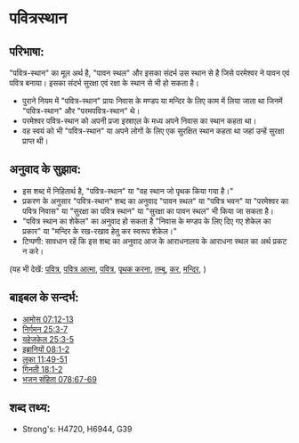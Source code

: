 # पवित्रस्थान #

## परिभाषा: ##

"पवित्र-स्थान" का मूल अर्थ है, "पावन स्थल" और इसका संदर्भ उस स्थान से है जिसे परमेश्वर ने पावन एवं पवित्र बनाया। इसका संदर्भ सुरक्षा एवं रक्षा के स्थान से भी हो सकता है।

* पुराने नियम में "पवित्र-स्थान" प्रायः निवास के मण्डप या मन्दिर के लिए काम में लिया जाता था जिनमें "पवित्र-स्थान" और "परमपवित्र-स्थान" थे।
* परमेश्वर पवित्र-स्थान को अपनी प्रजा इस्राएल के मध्य अपने निवास का स्थान कहता था।
* वह स्वयं को भी "पवित्र-स्थान" या अपने लोगों के लिए एक सुरक्षित स्थान कहता था जहां उन्हें सुरक्षा प्राप्त थी।

## अनुवाद के सुझाव: ##

* इस शब्द में निहितार्थ है, "पवित्र-स्थान" या "वह स्थान जो पृथक किया गया है।"
* प्रकरण के अनुसार "पवित्र-स्थान" शब्द का अनुवाद "पावन स्थल" या "पवित्र भवन" या "परमेश्वर का पवित्र निवास" या "सुरक्षा का पवित्र स्थान" या "सुरक्षा का पावन स्थल" भी किया जा सकता है।
* "पवित्र स्थान का शेकेल" का अनुवाद हो सकता है "निवास के मण्डप के लिए दिए गए शेकेल का प्रकार" या "मन्दिर के रख-रखाव हेतु कर स्वरूप शेकेल।"
* टिप्पणी: सावधान रहें कि इस शब्द का अनुवाद आज के आराधनालय के आराधना स्थल का अर्थ प्रकट न करे।

(यह भी देखें: [पवित्र](../kt/holy.md), [पवित्र आत्मा](../kt/holyspirit.md), [पवित्र](../other/sacred.md), [पृथक करना](../kt/setapart.md), [तम्बू](../kt/tabernacle.md), [कर](../other/tax.md), [मन्दिर](../kt/temple.md), )

## बाइबल के सन्दर्भ: ##

* [आमोस 07:12-13](rc://hi/tn/help/amo/07/12)
* [निर्गमन 25:3-7](rc://hi/tn/help/exo/25/03)
* [यहेजकेल 25:3-5](rc://hi/tn/help/ezk/25/03)
* [इब्रानियों 08:1-2](rc://hi/tn/help/heb/08/01)
* [लूका 11:49-51](rc://hi/tn/help/luk/11/49)
* [गिनती 18:1-2](rc://hi/tn/help/num/18/01)
* [भजन संहिता 078:67-69](rc://hi/tn/help/psa/078/067)

## शब्द तथ्य: ##

* Strong's: H4720, H6944, G39

